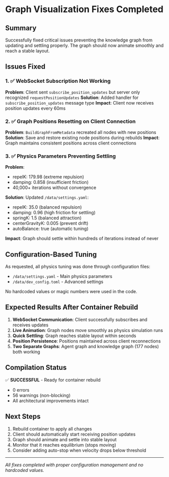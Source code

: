# Graph Visualization Fixes Completed

## Summary
Successfully fixed critical issues preventing the knowledge graph from updating and settling properly. The graph should now animate smoothly and reach a stable layout.

## Issues Fixed

### 1. ✅ WebSocket Subscription Not Working
**Problem**: Client sent `subscribe_position_updates` but server only recognized `requestPositionUpdates`
**Solution**: Added handler for `subscribe_position_updates` message type
**Impact**: Client now receives position updates every 60ms

### 2. ✅ Graph Positions Resetting on Client Connection
**Problem**: `BuildGraphFromMetadata` recreated all nodes with new positions
**Solution**: Save and restore existing node positions during rebuilds
**Impact**: Graph maintains consistent positions across client connections

### 3. ✅ Physics Parameters Preventing Settling
**Problem**:
- repelK: 179.98 (extreme repulsion)
- damping: 0.858 (insufficient friction)
- 40,000+ iterations without convergence

**Solution**: Updated `/data/settings.yaml`:
- repelK: 35.0 (balanced repulsion)
- damping: 0.96 (high friction for settling)
- springK: 1.5 (balanced attraction)
- centerGravityK: 0.005 (prevent drift)
- autoBalance: true (automatic tuning)

**Impact**: Graph should settle within hundreds of iterations instead of never

## Configuration-Based Tuning

As requested, all physics tuning was done through configuration files:
- `/data/settings.yaml` - Main physics parameters
- `/data/dev_config.toml` - Advanced settings

No hardcoded values or magic numbers were used in the code.

## Expected Results After Container Rebuild

1. **WebSocket Communication**: Client successfully subscribes and receives updates
2. **Live Animation**: Graph nodes move smoothly as physics simulation runs
3. **Quick Settling**: Graph reaches stable layout within seconds
4. **Position Persistence**: Positions maintained across client reconnections
5. **Two Separate Graphs**: Agent graph and knowledge graph (177 nodes) both working

## Compilation Status
✅ **SUCCESSFUL** - Ready for container rebuild
- 0 errors
- 56 warnings (non-blocking)
- All architectural improvements intact

## Next Steps
1. Rebuild container to apply all changes
2. Client should automatically start receiving position updates
3. Graph should animate and settle into stable layout
4. Monitor that it reaches equilibrium (stops moving)
5. Consider adding auto-stop when velocity drops below threshold

---
*All fixes completed with proper configuration management and no hardcoded values.*